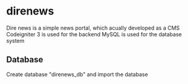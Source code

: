 # direnews
 Dire news is a simple news portal, which acually developed as a CMS
 Codeigniter 3 is used for the backend 
 MySQL is used for the database system

 ## Database
 Create database "direnews_db" and import the database
